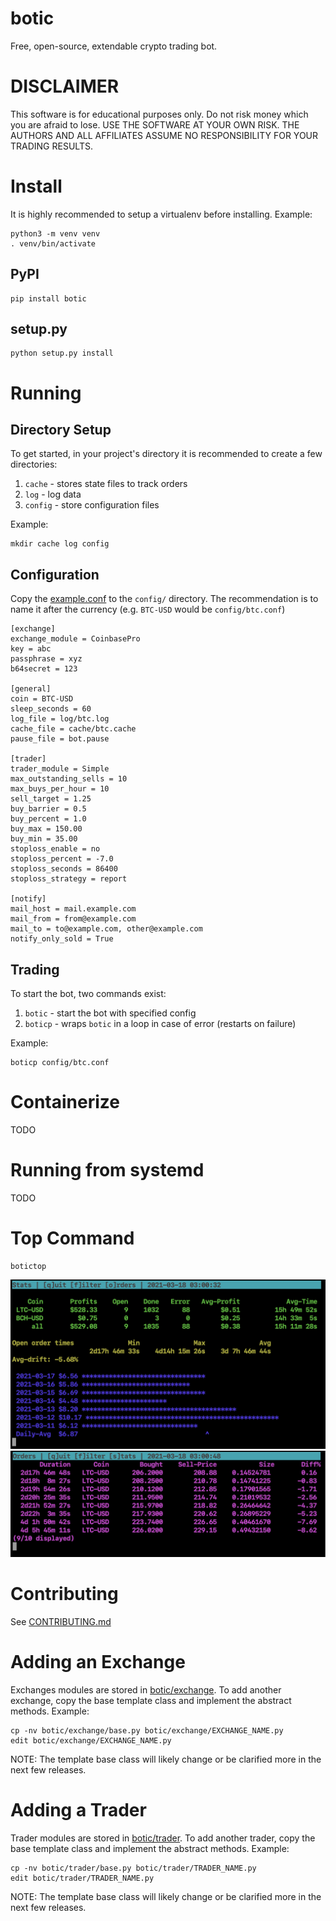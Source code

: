 # botic
Free, open-source, extendable crypto trading bot.

# DISCLAIMER

This software is for educational purposes only. Do not risk money which you are afraid to lose. USE
THE SOFTWARE AT YOUR OWN RISK. THE AUTHORS AND ALL AFFILIATES ASSUME NO RESPONSIBILITY FOR YOUR
TRADING RESULTS.

# Install

It is highly recommended to setup a virtualenv before installing. Example:

```
python3 -m venv venv
. venv/bin/activate
```
## PyPI

```
pip install botic
```

## setup.py

```
python setup.py install
```

# Running

## Directory Setup

To get started, in your project's directory it is recommended to create a few directories:
1. `cache` - stores state files to track orders
2. `log` - log data
3. `config` - store configuration files

Example:
```
mkdir cache log config
```

## Configuration
Copy the [example.conf](/example.conf) to the `config/` directory. The recommendation is to name it after the
currency (e.g. `BTC-USD` would be `config/btc.conf`)

```
[exchange]
exchange_module = CoinbasePro
key = abc
passphrase = xyz
b64secret = 123

[general]
coin = BTC-USD
sleep_seconds = 60
log_file = log/btc.log
cache_file = cache/btc.cache
pause_file = bot.pause

[trader]
trader_module = Simple
max_outstanding_sells = 10
max_buys_per_hour = 10
sell_target = 1.25
buy_barrier = 0.5
buy_percent = 1.0
buy_max = 150.00
buy_min = 35.00
stoploss_enable = no
stoploss_percent = -7.0
stoploss_seconds = 86400
stoploss_strategy = report

[notify]
mail_host = mail.example.com
mail_from = from@example.com
mail_to = to@example.com, other@example.com
notify_only_sold = True
```

## Trading

To start the bot, two commands exist:
1. `botic` - start the bot with specified config
2. `boticp` - wraps `botic` in a loop in case of error (restarts on failure)

Example:
```
boticp config/btc.conf
```

# Containerize
TODO

# Running from systemd
TODO

# Top Command

```
botictop
```

![botictop](/docs/top1.png)
![simpletop orders](/docs/top2.png)


# Contributing
See [CONTRIBUTING.md](/CONTRIBUTING.md)

# Adding an Exchange

Exchanges modules are stored in [botic/exchange](/botic/exchange). To add another exchange,
copy the base template class and implement the abstract methods. Example:

```
cp -nv botic/exchange/base.py botic/exchange/EXCHANGE_NAME.py
edit botic/exchange/EXCHANGE_NAME.py
```

NOTE: The template base class will likely change or be clarified more in the next few releases.

# Adding a Trader

Trader modules are stored in [botic/trader](/botic/trader). To add another trader,
copy the base template class and implement the abstract methods. Example:

```
cp -nv botic/trader/base.py botic/trader/TRADER_NAME.py
edit botic/trader/TRADER_NAME.py
```

NOTE: The template base class will likely change or be clarified more in the next few releases.

